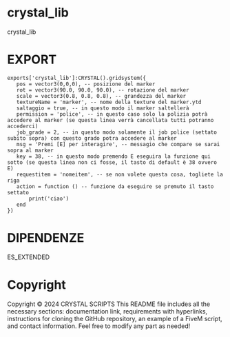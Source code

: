 # crystal_lib
crystal_lib

# EXPORT

```
exports['crystal_lib']:CRYSTAL().gridsystem({ 
   pos = vector3(0,0,0), -- posizione del marker
   rot = vector3(90.0, 90.0, 90.0), -- rotazione del marker
   scale = vector3(0.8, 0.8, 0.8), -- grandezza del marker
   textureName = 'marker', -- nome della texture del marker.ytd
   saltaggio = true, -- in questo modo il marker saltellerà
   permission = 'police', -- in questo caso solo la polizia potrà accedere al marker (se questa linea verrà cancellata tutti potranno accederci)
   job_grade = 2, -- in questo modo solamente il job police (settato subito sopra) con questo grado potra accedere al marker
   msg = 'Premi [E] per interagire', -- messagio che compare se sarai sopra al marker
   key = 38, -- in questo modo premendo E eseguira la funzione qui sotto (se questa linea non ci fosse, il tasto di default è 38 ovvero E)
   requestitem = 'nomeitem', -- se non volete questa cosa, togliete la riga
   action = function () -- funzione da eseguire se premuto il tasto settato
       print('ciao')
   end
})
```

# DIPENDENZE

ES_EXTENDED

# Copyright
Copyright © 2024 CRYSTAL SCRIPTS This README file includes all the necessary sections: documentation link, requirements with hyperlinks, instructions for cloning the GitHub repository, an example of a FiveM script, and contact information. Feel free to modify any part as needed!
